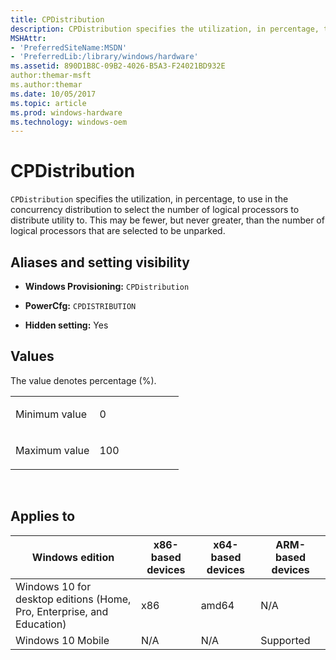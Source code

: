```yaml
---
title: CPDistribution
description: CPDistribution specifies the utilization, in percentage, to use in the concurrency distribution to select the number of logical processors to distribute utility to.
MSHAttr:
- 'PreferredSiteName:MSDN'
- 'PreferredLib:/library/windows/hardware'
ms.assetid: 890D1B8C-09B2-4026-B5A3-F24021BD932E
author:themar-msft
ms.author:themar
ms.date: 10/05/2017
ms.topic: article
ms.prod: windows-hardware
ms.technology: windows-oem
---
```


# CPDistribution


`CPDistribution` specifies the utilization, in percentage, to use in the concurrency distribution to select the number of logical processors to distribute utility to. This may be fewer, but never greater, than the number of logical processors that are selected to be unparked.

## <span id="Aliases_and_setting_visibility"></span><span id="aliases_and_setting_visibility"></span><span id="ALIASES_AND_SETTING_VISIBILITY"></span>Aliases and setting visibility


-   **Windows Provisioning:** `CPDistribution`

-   **PowerCfg:** `CPDISTRIBUTION`

-   **Hidden setting:** Yes

## <span id="Values"></span><span id="values"></span><span id="VALUES"></span>Values


The value denotes percentage (%).

<table>
<colgroup>
<col width="50%" />
<col width="50%" />
</colgroup>
<tbody>
<tr class="odd">
<td><p>Minimum value</p></td>
<td><p>0</p></td>
</tr>
<tr class="even">
<td><p>Maximum value</p></td>
<td><p>100</p></td>
</tr>
</tbody>
</table>

 

## <span id="Applies_to"></span><span id="applies_to"></span><span id="APPLIES_TO"></span>Applies to


| Windows edition                                                        | x86-based devices | x64-based devices | ARM-based devices |
|------------------------------------------------------------------------|-------------------|-------------------|-------------------|
| Windows 10 for desktop editions (Home, Pro, Enterprise, and Education) | x86               | amd64             | N/A               |
| Windows 10 Mobile                                                      | N/A               | N/A               | Supported         |
